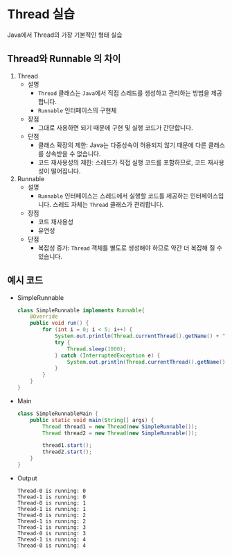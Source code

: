 # Thread 실습
Java에서 Thread의 가장 기본적인 형태 실습

## Thread와 Runnable 의 차이
1. Thread
   * 설명
       * `Thread` 클래스는 `Java`에서 직접 스레드를 생성하고 관리하는 방법을 제공합니다.
       * `Runnable` 인터페이스의 구현체
   * 장점
     * 그대로 사용하면 되기 때문에 구현 및 실행 코드가 간단합니다.
   * 단점
     * 클래스 확장의 제한: Java는 다중상속이 허용되지 않기 때문에 다른 클래스를 상속받을 수 없습니다.
     * 코드 재사용성의 제한: 스레드가 직접 실행 코드를 포함하므로, 코드 재사용성이 떨어집니다.
2. Runnable
   * 설명
     * `Runnable` 인터페이스는 스레드에서 실행할 코드를 제공하는 인터페이스입니다. 스레드 자체는 `Thread` 클래스가 관리합니다.
   * 장점
     * 코드 재사용성
     * 유연성
   * 단점
     * 복잡성 증가: `Thread` 객체를 별도로 생성해야 하므로 약간 더 복잡해 질 수 있습니다.
## 예시 코드
* SimpleRunnable
    ```java
    class SimpleRunnable implements Runnable{
        @Override
        public void run() {
            for (int i = 0; i < 5; i++) {
                System.out.println(Thread.currentThread().getName() + " is running: " + i);
                try {
                    Thread.sleep(1000);
                } catch (InterruptedException e) {
                    System.out.println(Thread.currentThread().getName() + " was interrupted.");
                }
            }
        }
    }
    ```
  
* Main
    ```java
    class SimpleRunnableMain {
        public static void main(String[] args) {
            Thread thread1 = new Thread(new SimpleRunnable());
            Thread thread2 = new Thread(new SimpleRunnable());
    
            thread1.start();
            thread2.start();
        }
    }
    ```
  
* Output
    ```shell
    Thread-0 is running: 0
    Thread-1 is running: 0
    Thread-0 is running: 1
    Thread-1 is running: 1
    Thread-0 is running: 2
    Thread-1 is running: 2
    Thread-1 is running: 3
    Thread-0 is running: 3
    Thread-1 is running: 4
    Thread-0 is running: 4
    ```